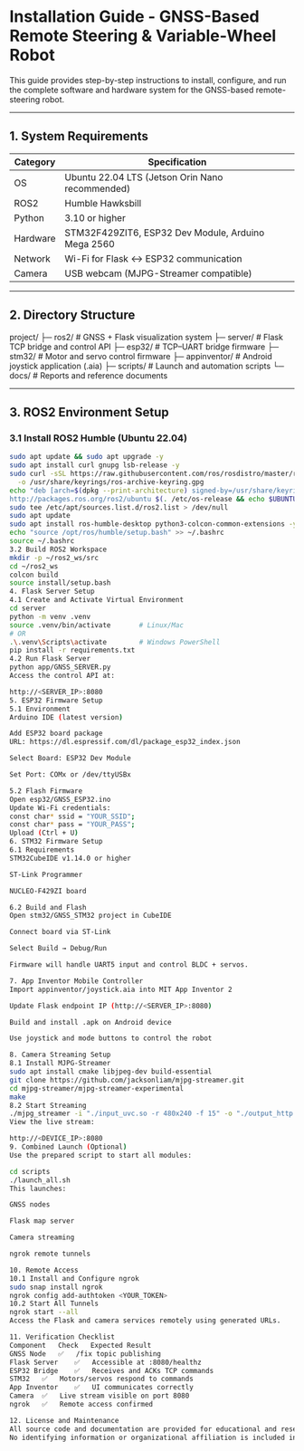 ﻿# Installation Guide - GNSS-Based Remote Steering & Variable-Wheel Robot

This guide provides step-by-step instructions to install, configure, and run  
the complete software and hardware system for the GNSS-based remote-steering robot.

---

## 1. System Requirements

| Category | Specification |
|-----------|----------------|
| OS | Ubuntu 22.04 LTS (Jetson Orin Nano recommended) |
| ROS2 | Humble Hawksbill |
| Python | 3.10 or higher |
| Hardware | STM32F429ZIT6, ESP32 Dev Module, Arduino Mega 2560 |
| Network | Wi-Fi for Flask ↔ ESP32 communication |
| Camera | USB webcam (MJPG-Streamer compatible) |

---

## 2. Directory Structure

project/
├─ ros2/ # GNSS + Flask visualization system
├─ server/ # Flask TCP bridge and control API
├─ esp32/ # TCP–UART bridge firmware
├─ stm32/ # Motor and servo control firmware
├─ appinventor/ # Android joystick application (.aia)
├─ scripts/ # Launch and automation scripts
└─ docs/ # Reports and reference documents


---

## 3. ROS2 Environment Setup

### 3.1 Install ROS2 Humble (Ubuntu 22.04)

```bash
sudo apt update && sudo apt upgrade -y
sudo apt install curl gnupg lsb-release -y
sudo curl -sSL https://raw.githubusercontent.com/ros/rosdistro/master/ros.key \
  -o /usr/share/keyrings/ros-archive-keyring.gpg
echo "deb [arch=$(dpkg --print-architecture) signed-by=/usr/share/keyrings/ros-archive-keyring.gpg] \
http://packages.ros.org/ros2/ubuntu $(. /etc/os-release && echo $UBUNTU_CODENAME) main" | \
sudo tee /etc/apt/sources.list.d/ros2.list > /dev/null
sudo apt update
sudo apt install ros-humble-desktop python3-colcon-common-extensions -y
echo "source /opt/ros/humble/setup.bash" >> ~/.bashrc
source ~/.bashrc
3.2 Build ROS2 Workspace
mkdir -p ~/ros2_ws/src
cd ~/ros2_ws
colcon build
source install/setup.bash
4. Flask Server Setup
4.1 Create and Activate Virtual Environment
cd server
python -m venv .venv
source .venv/bin/activate       # Linux/Mac
# OR
.\.venv\Scripts\activate        # Windows PowerShell
pip install -r requirements.txt
4.2 Run Flask Server
python app/GNSS_SERVER.py
Access the control API at:

http://<SERVER_IP>:8080
5. ESP32 Firmware Setup
5.1 Environment
Arduino IDE (latest version)

Add ESP32 board package
URL: https://dl.espressif.com/dl/package_esp32_index.json

Select Board: ESP32 Dev Module

Set Port: COMx or /dev/ttyUSBx

5.2 Flash Firmware
Open esp32/GNSS_ESP32.ino
Update Wi-Fi credentials:
const char* ssid = "YOUR_SSID";
const char* pass = "YOUR_PASS";
Upload (Ctrl + U)
6. STM32 Firmware Setup
6.1 Requirements
STM32CubeIDE v1.14.0 or higher

ST-Link Programmer

NUCLEO-F429ZI board

6.2 Build and Flash
Open stm32/GNSS_STM32 project in CubeIDE

Connect board via ST-Link

Select Build → Debug/Run

Firmware will handle UART5 input and control BLDC + servos.

7. App Inventor Mobile Controller
Import appinventor/joystick.aia into MIT App Inventor 2

Update Flask endpoint IP (http://<SERVER_IP>:8080)

Build and install .apk on Android device

Use joystick and mode buttons to control the robot

8. Camera Streaming Setup
8.1 Install MJPG-Streamer
sudo apt install cmake libjpeg-dev build-essential
git clone https://github.com/jacksonliam/mjpg-streamer.git
cd mjpg-streamer/mjpg-streamer-experimental
make
8.2 Start Streaming
./mjpg_streamer -i "./input_uvc.so -r 480x240 -f 15" -o "./output_http.so -w ./www"
View the live stream:

http://<DEVICE_IP>:8080
9. Combined Launch (Optional)
Use the prepared script to start all modules:

cd scripts
./launch_all.sh
This launches:

GNSS nodes

Flask map server

Camera streaming

ngrok remote tunnels

10. Remote Access
10.1 Install and Configure ngrok
sudo snap install ngrok
ngrok config add-authtoken <YOUR_TOKEN>
10.2 Start All Tunnels
ngrok start --all
Access the Flask and camera services remotely using generated URLs.

11. Verification Checklist
Component	Check	Expected Result
GNSS Node	✅	/fix topic publishing
Flask Server	✅	Accessible at :8080/healthz
ESP32 Bridge	✅	Receives and ACKs TCP commands
STM32	✅	Motors/servos respond to commands
App Inventor	✅	UI communicates correctly
Camera	✅	Live stream visible on port 8080
ngrok	✅	Remote access confirmed

12. License and Maintenance
All source code and documentation are provided for educational and research use.
No identifying information or organizational affiliation is included in this repository.